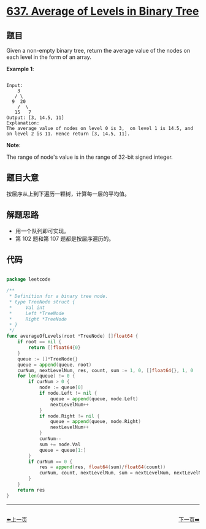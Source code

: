 # [637. Average of Levels in Binary Tree](https://leetcode.com/problems/average-of-levels-in-binary-tree/)

## 题目

Given a non-empty binary tree, return the average value of the nodes on each level in the form of an array.

**Example 1**:

```

Input:
    3
   / \
  9  20
    /  \
   15   7
Output: [3, 14.5, 11]
Explanation:
The average value of nodes on level 0 is 3,  on level 1 is 14.5, and on level 2 is 11. Hence return [3, 14.5, 11].

```

**Note**:  

The range of node's value is in the range of 32-bit signed integer.
 

## 题目大意

按层序从上到下遍历一颗树，计算每一层的平均值。


## 解题思路

- 用一个队列即可实现。
- 第 102 题和第 107 题都是按层序遍历的。




## 代码

```go

package leetcode

/**
 * Definition for a binary tree node.
 * type TreeNode struct {
 *     Val int
 *     Left *TreeNode
 *     Right *TreeNode
 * }
 */
func averageOfLevels(root *TreeNode) []float64 {
	if root == nil {
		return []float64{0}
	}
	queue := []*TreeNode{}
	queue = append(queue, root)
	curNum, nextLevelNum, res, count, sum := 1, 0, []float64{}, 1, 0
	for len(queue) != 0 {
		if curNum > 0 {
			node := queue[0]
			if node.Left != nil {
				queue = append(queue, node.Left)
				nextLevelNum++
			}
			if node.Right != nil {
				queue = append(queue, node.Right)
				nextLevelNum++
			}
			curNum--
			sum += node.Val
			queue = queue[1:]
		}
		if curNum == 0 {
			res = append(res, float64(sum)/float64(count))
			curNum, count, nextLevelNum, sum = nextLevelNum, nextLevelNum, 0, 0
		}
	}
	return res
}

```


----------------------------------------------
<div style="display: flex;justify-content: space-between;align-items: center;">
<p><a href="https://books.halfrost.com/leetcode/ChapterFour/0600~0699/0636.Exclusive-Time-of-Functions/">⬅️上一页</a></p>
<p><a href="https://books.halfrost.com/leetcode/ChapterFour/0600~0699/0638.Shopping-Offers/">下一页➡️</a></p>
</div>
